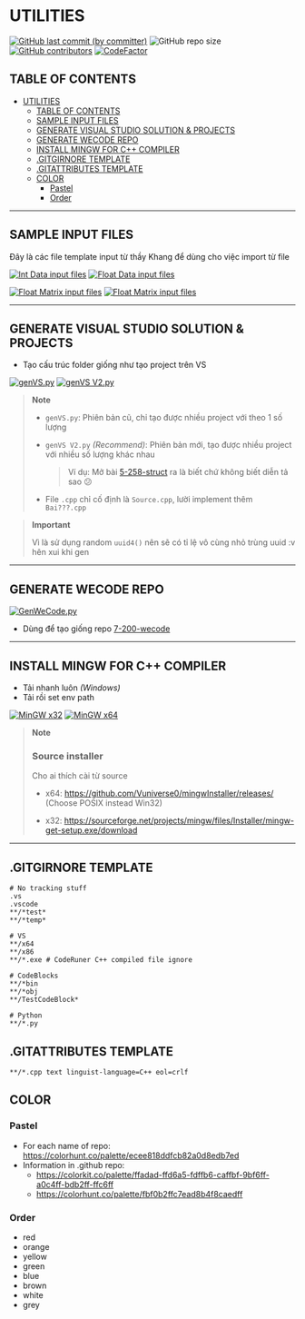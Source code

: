 # UTILITIES

[![GitHub last commit (by committer)](https://img.shields.io/github/last-commit/NMLT-NTTMK-K18/Utilities?style=for-the-badge&color=CAEDFF)](../../../commits/main)
![GitHub repo size](https://img.shields.io/github/repo-size/NMLT-NTTMK-K18/Utilities?style=for-the-badge&color=D8B4F8)
[![GitHub contributors](https://img.shields.io/github/contributors/NMLT-NTTMK-K18/Utilities?style=for-the-badge&color=FBF0B2)](../../../graphs/contributors)
[![CodeFactor](https://img.shields.io/codefactor/grade/github/nmlt-nttmk-k18/Utilities?style=for-the-badge)](https://www.codefactor.io/repository/github/nmlt-nttmk-k18/Utilities)

## TABLE OF CONTENTS

-   [UTILITIES](#utilities)
    -   [TABLE OF CONTENTS](#table-of-contents)
    -   [SAMPLE INPUT FILES](#sample-input-files)
    -   [GENERATE VISUAL STUDIO SOLUTION \& PROJECTS](#generate-visual-studio-solution--projects)
    -   [GENERATE WECODE REPO](#generate-wecode-repo)
    -   [INSTALL MINGW FOR C++ COMPILER](#install-mingw-for-c-compiler)
    -   [.GITGIRNORE TEMPLATE](#gitgirnore-template)
    -   [.GITATTRIBUTES TEMPLATE](#gitattributes-template)
    -   [COLOR](#color)
        -   [Pastel](#pastel)
        -   [Order](#order)

---

## SAMPLE INPUT FILES

Đây là các file template input từ thầy Khang để dùng cho việc import từ file

[![Int Data input files](https://img.shields.io/badge/int_data_inp-download-FF8080?style=for-the-badge)](../../releases/download/INP/INT_DATA_INP.zip)
[![Float Data input files](https://img.shields.io/badge/float_data_inp-download-FFCF96?style=for-the-badge)](../../releases/download/INP/FLOAT_DATA_INP.zip)

[![Float Matrix input files](https://img.shields.io/badge/float_matrix_inp-download-F6FDC3?style=for-the-badge)](../../releases/download/INP/FLOAT_MATRIX_DATA_INP.zip)
[![Float Matrix input files](https://img.shields.io/badge/float_matrix_inp-download-CDFAD5?style=for-the-badge)](../../releases/download/INP/FLOAT_MATRIX_DATA_INP.zip)

---

## GENERATE VISUAL STUDIO SOLUTION & PROJECTS

-   Tạo cấu trúc folder giống như tạo project trên VS

[![genVS.py](https://img.shields.io/badge/gen_VS-click_&_save-D2E0FB?style=for-the-badge&logo=visual-studio)](../../raw/main/Generate%20VS%20Solution%20%26%20Projects/genVS.py)
[![genVS V2.py](https://img.shields.io/badge/gen_VS_v2-click_&_save-D7E5CA?style=for-the-badge&logo=visual-studio)](../../raw/main/Generate%20VS%20Solution%20%26%20Projects/genVS_v2.py)

> **Note**
>
> -   `genVS.py`: Phiên bản cũ, chỉ tạo được nhiều project với theo 1 số lượng
>
> -   `genVS V2.py` _(Recommend)_: Phiên bản mới, tạo được nhiều project với nhiều số lượng khác nhau
>
>     > Ví dụ: Mở bài [5-258-struct](../5-258-struct) ra là biết chứ không biết diễn tả sao 😕
>
> -   File `.cpp` chỉ cố định là `Source.cpp`, lười implement thêm `Bai???.cpp`

> **Important**
>
> Vì là sử dụng random `uuid4()` nên sẽ có tỉ lệ vô cùng nhỏ trùng uuid :v hên xui khi gen

---

## GENERATE WECODE REPO

[![GenWeCode.py](https://img.shields.io/badge/gen_wecode-click_&_save-D2E0FB?style=for-the-badge&logo)](../../raw/main/200-wecode%20Generate/GenWeCode.py)

-   Dùng để tạo giống repo [7-200-wecode](../7-200-wecode/)

---

## INSTALL MINGW FOR C++ COMPILER

-   Tải nhanh luôn _(Windows)_
-   Tải rồi set env path

[![MinGW x32](https://img.shields.io/badge/MinGW_x32-download-D2E0FB?style=for-the-badge)](../../releases/download/MinGW/MinGW.x32.zip)
[![MinGW x64](https://img.shields.io/badge/MinGW_x64-download-D7E5CA?style=for-the-badge)](../../releases/download/MinGW/MinGW.x64.zip)

> **Note**
>
> ### Source installer
>
> Cho ai thích cài từ source
>
> -   x64: https://github.com/Vuniverse0/mingwInstaller/releases/ (Choose POSIX instead Win32)
>
> -   x32: https://sourceforge.net/projects/mingw/files/Installer/mingw-get-setup.exe/download

---

## .GITGIRNORE TEMPLATE

```.gitignore
# No tracking stuff
.vs
.vscode
**/*test*
**/*temp*

# VS
**/x64
**/x86
**/*.exe # CodeRuner C++ compiled file ignore

# CodeBlocks
**/*bin
**/*obj
**/TestCodeBlock*

# Python
**/*.py
```

## .GITATTRIBUTES TEMPLATE

```.gitignore
**/*.cpp text linguist-language=C++ eol=crlf
```

<!-- Để .gitignore cho nó lên màu render markdown cho đẹp :v-->

## COLOR

### Pastel

-   For each name of repo: https://colorhunt.co/palette/ecee818ddfcb82a0d8edb7ed
-   Information in .github repo:
    -   https://colorkit.co/palette/ffadad-ffd6a5-fdffb6-caffbf-9bf6ff-a0c4ff-bdb2ff-ffc6ff
    -   https://colorhunt.co/palette/fbf0b2ffc7ead8b4f8caedff

### Order

-   red
-   orange
-   yellow
-   green
-   blue
-   brown
-   white
-   grey
